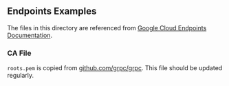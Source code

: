## Endpoints Examples

The files in this directory are referenced from [Google Cloud Endpoints Documentation](https://cloud.google.com/endpoints/docs/).

### CA File

`roots.pem` is copied from [github.com/grpc/grpc](https://github.com/grpc/grpc/blob/master/etc/roots.pem).
This file should be updated regularly.